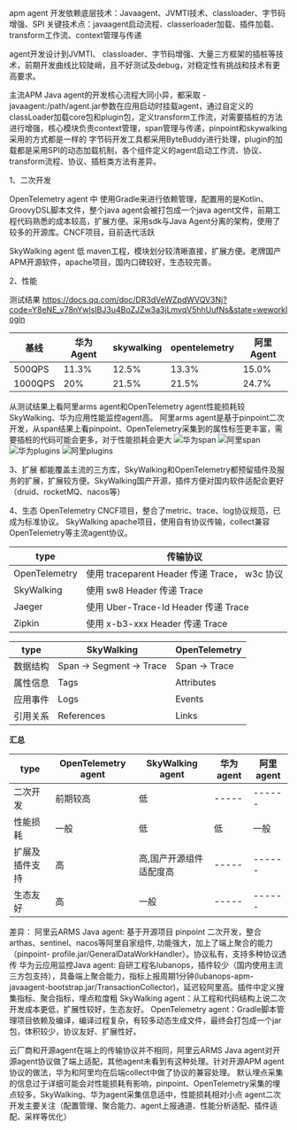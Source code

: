 
apm agent 
开发依赖底层技术：Javaagent、JVMTI技术、classloader、字节码增强、SPI
关键技术点：javaagent启动流程、classerloader加载、插件加载、transform工作流、context管理与传递

agent开发设计到JVMTI、 classloader、字节码增强、大量三方框架的插桩等技术，前期开发曲线比较陡峭，且不好测试及debug，对稳定性有挑战和技术有更高要求。

主流APM Java agent的开发核心流程大同小异，都采取 -javaagent:/path/agent.jar参数在应用启动时挂载agent，通过自定义的classLoader加载core包和plugin包，定义transform工作流，对需要插桩的方法进行增强，核心模块负责context管理，span管理与传递，pinpoint和skywalking采用的方式都是一样的 字节码开发工具都采用ByteBuddy进行处理，plugin的加载都是采用SPI的动态加载机制，各个组件定义的agent启动工作流、协议、transform流程、协议、插桩类方法有差异。

1、二次开发

OpenTelemetry agent 中
使用Gradle来进行依赖管理，配置用的是Kotlin、GroovyDSL脚本文件，整个java agent会被打包成一个java agent文件，前期工程代码熟悉的成本较高，扩展方便。采用sdk与Java Agent分离的架构，使用了较多的开源库。CNCF项目，目前迭代活跃

SkyWalking agent 低
maven工程，模块划分较清晰直接，扩展方便。老牌国产APM开源软件，apache项目，国内口碑较好，生态较完善。

2、性能

测试结果
https://docs.qq.com/doc/DR3dVeWZpdWVQV3Nj?code=Y8eNE_v78nYwlsIBJ3u4BoZJZw3a3jLmvqV5hhUufNs&state=weworklogin

| 基线	| 华为Agent |	skywalking |	opentelemetry	| 阿里Agent |
| -- | ------------- | ------------- | ----- | ------ |
| 500QPS	| 11.3% |	12.5%	| 13.3%	| 15.0%	| 16.7% |
| 1000QPS	| 20% |	21.5%	| 21.5%	| 24.7%	| 27.5% |


从测试结果上看阿里arms agent和OpenTelemetry agent性能损耗较SkyWalking、华为应用性能监控agent高。
阿里arms agent是基于pinpoint二次开发，从span结果上看pinpoint、OpenTelemetry采集到的属性标签更丰富，需要插桩的代码可能会更多，对于性能损耗会更大
![华为span](image-7.png)
![阿里span](image-8.png)
![华为plugins](image-11.png)
![阿里plugins](image-12.png)

3、扩展
都能覆盖主流的三方库，SkyWalking和OpenTelemetry都预留插件及服务的扩展，扩展较方便。SkyWalking国产开源，插件方便对国内软件适配会更好（druid、rocketMQ、nacos等）

4、生态
OpenTelemetry CNCF项目，整合了metric、trace、log协议规范，已成为标准协议。
SkyWalking apache项目，使用自有协议传输，collect兼容OpenTelemetry等主流agent协议。


| type |  传输协议 |
| -- | ------------- |
| OpenTelemetry | 	使用 traceparent Header 传递 Trace， w3c 协议| 
| SkyWalking	| 使用 sw8 Header 传递 Trace| 
| Jaeger	| 使用 Uber-Trace-Id Header 传递 Trace| 
| Zipkin	| 使用 x-b3-xxx Header 传递 Trace| 

| type | SkyWalking |	OpenTelemetry |
| -- | ------------- | ------------- |
| 数据结构 |	Span -> Segment -> Trace |	Span -> Trace |
| 属性信息 |	Tags |	Attributes |
| 应用事件 |	Logs |	Events |
| 引用关系 |	References |	Links |


**汇总**

| type | OpenTelemetry agent | SkyWalking agent | 华为agent | 阿里agent |
| -- | ------------- | ------------- | ----- | ------ |
| 二次开发 | 前期较高 |  低  | ----- | ------ |
| 性能损耗 | 一般 | 低 | 低 | 一般 |
| 扩展及插件支持 | 高 | 高,国产开源组件适配度高 | ----- | ------ |
| 生态友好 | 高 | 一般 |  ----- | ------ |

差异：
阿里云ARMS Java agent: 基于开源项目 pinpoint 二次开发，整合 arthas、sentinel、nacos等阿里自家组件, 功能强大，加上了端上聚合的能力（pinpoint- profile.jar/GeneralDataWorkHandler）。协议私有，支持多种协议透传 
华为云应用监控Java agent: 自研工程名lubanops，插件较少（国内使用主流三方包支持），具备端上聚合能力，指标上报周期1分钟(lubanops-apm-javaagent-bootstrap.jar/TransactionCollector)，延迟较阿里高。插件中定义搜集指标、聚合指标，埋点粒度粗
SkyWalking agent：从工程和代码结构上说二次开发成本更低，扩展性较好，生态友好。
OpenTelemetry agent：Gradle脚本管理项目依赖及编译，编译过程复杂，有较多动态生成文件，最终会打包成一个jar包，体积较少，协议友好、扩展性好。

云厂商和开源agent在端上的传输协议并不相同，阿里云ARMS Java agent对开源agent协议做了端上适配，其他agent未看到有这种处理。针对开源APM agent协议的做法，华为和阿里均在后端collect中做了协议的兼容处理。
默认埋点采集的信息过于详细可能会对性能损耗有影响，pinpoint、OpenTelemetry采集的埋点较多，SkyWalking、华为agent采集信息适中，性能损耗相对小点
agent二次开发主要关注（配置管理、聚合能力、agent上报通道、性能分析适配、插件适配、采样等优化） 